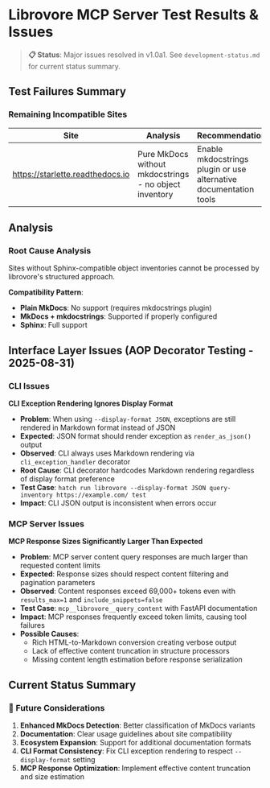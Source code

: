 # Librovore MCP Server Test Results & Issues

> **📋 Status**: Major issues resolved in v1.0a1. See `development-status.md` for current status summary.

## Test Failures Summary

### Remaining Incompatible Sites

| Site | Analysis | Recommendation |
|------|----------|----------------|
| https://starlette.readthedocs.io | Pure MkDocs without mkdocstrings - no object inventory | Enable mkdocstrings plugin or use alternative documentation tools |

## Analysis

### Root Cause Analysis  
Sites without Sphinx-compatible object inventories cannot be processed by librovore's structured approach.

**Compatibility Pattern**: 
- **Plain MkDocs**: No support (requires mkdocstrings plugin)
- **MkDocs + mkdocstrings**: Supported if properly configured
- **Sphinx**: Full support

## Interface Layer Issues (AOP Decorator Testing - 2025-08-31)

### CLI Issues

**CLI Exception Rendering Ignores Display Format**
- **Problem**: When using `--display-format JSON`, exceptions are still rendered in Markdown format instead of JSON
- **Expected**: JSON format should render exception as `render_as_json()` output  
- **Observed**: CLI always uses Markdown rendering via `cli_exception_handler` decorator
- **Root Cause**: CLI decorator hardcodes Markdown rendering regardless of display format preference
- **Test Case**: `hatch run librovore --display-format JSON query-inventory https://example.com/ test`
- **Impact**: CLI JSON output is inconsistent when errors occur

### MCP Server Issues

**MCP Response Sizes Significantly Larger Than Expected**
- **Problem**: MCP server content query responses are much larger than requested content limits
- **Expected**: Response sizes should respect content filtering and pagination parameters
- **Observed**: Content responses exceed 69,000+ tokens even with `results_max=1` and `include_snippets=false`
- **Test Case**: `mcp__librovore__query_content` with FastAPI documentation  
- **Impact**: MCP responses frequently exceed token limits, causing tool failures
- **Possible Causes**: 
  - Rich HTML-to-Markdown conversion creating verbose output
  - Lack of effective content truncation in structure processors
  - Missing content length estimation before response serialization

## Current Status Summary

### 🔄 Future Considerations
1. **Enhanced MkDocs Detection**: Better classification of MkDocs variants
2. **Documentation**: Clear usage guidelines about site compatibility
3. **Ecosystem Expansion**: Support for additional documentation formats
4. **CLI Format Consistency**: Fix CLI exception rendering to respect `--display-format` setting
5. **MCP Response Optimization**: Implement effective content truncation and size estimation

